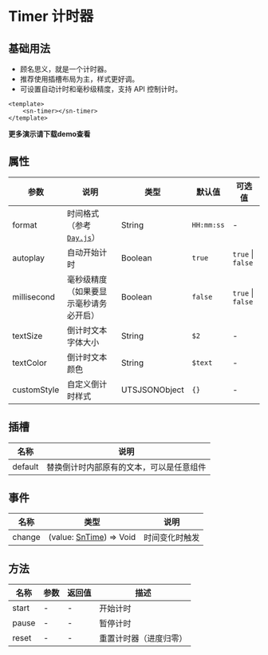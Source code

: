 # Timer 计时器
## 基础用法
- 顾名思义，就是一个计时器。
- 推荐使用插槽布局为主，样式更好调。
- 可设置自动计时和毫秒级精度，支持 API 控制计时。
```vue
<template>
	<sn-timer></sn-timer>
</template>
```
**更多演示请下载demo查看**

## 属性
| 参数        | 说明                                                         | 类型          | 默认值     | 可选值            |
| ----------- | ------------------------------------------------------------ | ------------- | ---------- | ----------------- |
| format      | 时间格式（参考 [`Day.js`](https://dayjs.fenxianglu.cn/category/parse.html#%E5%AD%97%E7%AC%A6%E4%B8%B2-%E6%A0%BC%E5%BC%8F)） | String        | `HH:mm:ss` | -                 |
| autoplay    | 自动开始计时                                                 | Boolean       | `true`     | `true` \| `false` |
| millisecond | 毫秒级精度（如果要显示毫秒请务必开启）                       | Boolean       | `false`    | `true` \| `false` |
| textSize    | 倒计时文本字体大小                                           | String        | `$2`       | -                 |
| textColor   | 倒计时文本颜色                                               | String        | `$text`    | -                 |
| customStyle | 自定义倒计时样式                                             | UTSJSONObject | `{}`       | -                 |


## 插槽
| 名称    | 说明                                     |
| ------- | ---------------------------------------- |
| default | 替换倒计时内部原有的文本，可以是任意组件 |


## 事件
| 名称   | 类型                                                         | 说明           |
| ------ | ------------------------------------------------------------ | -------------- |
| change | (value: [SnTime](/api/types/components#sntime)) => Void | 时间变化时触发 |


## 方法
| 名称  | 参数 | 返回值 | 描述                   |
| ----- | ---- | ------ | ---------------------- |
| start | -    | -      | 开始计时               |
| pause | -    | -      | 暂停计时               |
| reset | -    | -      | 重置计时器（进度归零） |


<DemoPhone name="sn-timer" />